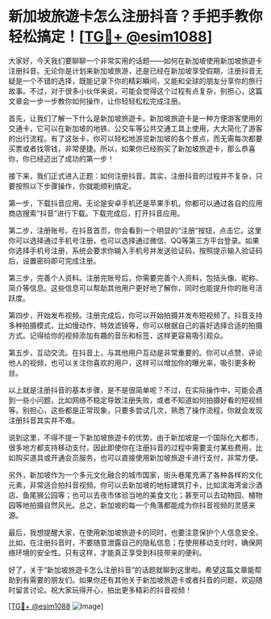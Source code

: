 # 新加坡旅遊卡怎么注册抖音？手把手教你轻松搞定！[[TG💪+ @esim1088](https://t.me/s/esim1088)]

大家好，今天我们要聊聊一个非常实用的话题——如何在新加坡使用新加坡旅遊卡注册抖音。无论你是计划来新加坡旅游，还是已经在新加坡享受假期，注册抖音无疑是一个不错的选择，既能记录下你的精彩瞬间，又能和全球的朋友分享你的旅行故事。不过，对于很多小伙伴来说，可能会觉得这个过程有点复杂，别担心，这篇文章会一步一步教你如何操作，让你轻轻松松完成注册。

首先，让我们了解一下什么是新加坡旅遊卡。新加坡旅遊卡是一种方便游客使用的交通卡，它可以在新加坡的地铁、公交车等公共交通工具上使用，大大简化了游客的出行流程。有了这张卡，你可以轻松地游览新加坡的各个景点，而无需每次都要买票或者找零钱，非常便捷。所以，如果你已经购买了新加坡旅遊卡，那么恭喜你，你已经迈出了成功的第一步！

接下来，我们正式进入正题：如何注册抖音。其实，注册抖音的过程并不复杂，只要按照以下步骤操作，你就能顺利搞定。

第一步，下载抖音应用。无论是安卓手机还是苹果手机，你都可以通过各自的应用商店搜索“抖音”进行下载。下载完成后，打开抖音应用。

第二步，注册账号。在抖音首页，你会看到一个明显的“注册”按钮，点击它。这里你可以选择通过手机号注册，也可以选择通过微信、QQ等第三方平台登录。如果你选择手机号注册，系统会要求你输入手机号并发送验证码，按照提示输入验证码后，设置密码即可完成注册。

第三步，完善个人资料。注册完账号后，你需要完善个人资料，包括头像、昵称、简介等信息。这些信息可以帮助其他用户更好地了解你，同时也能提升你的账号活跃度。

第四步，开始发布视频。注册完成后，你可以开始拍摄并发布短视频了。抖音支持多种拍摄模式，比如慢动作、特效滤镜等，你可以根据自己的喜好选择合适的拍摄方式。记得给你的视频添加有趣的音乐和标签，这样更容易吸引观众。

第五步，互动交流。在抖音上，与其他用户互动是非常重要的。你可以点赞、评论他人的视频，也可以关注你喜欢的用户，这样可以增加你的曝光率，吸引更多粉丝。

以上就是注册抖音的基本步骤，是不是很简单呢？不过，在实际操作中，可能会遇到一些小问题，比如网络不稳定导致注册失败，或者不知道如何拍摄好看的短视频等。别担心，这些都是正常现象，只要多尝试几次，熟悉了操作流程，你就会发现注册抖音其实并不难。

说到这里，不得不提一下新加坡旅遊卡的优势。由于新加坡是一个国际化大都市，很多地方都支持移动支付，因此即使你在注册抖音的过程中需要支付某些费用，比如购买道具或开通会员服务，也可以直接使用新加坡旅遊卡进行支付，非常方便。

另外，新加坡作为一个多元文化融合的城市国家，街头巷尾充满了各种各样的文化元素，非常适合拍抖音视频。你可以去新加坡的地标建筑打卡，比如滨海湾金沙酒店、鱼尾狮公园等；也可以去夜市体验当地的美食文化；甚至可以去动物园、植物园等地拍摄自然风光。总之，新加坡的每一个角落都能成为你抖音视频的灵感来源。

最后，我想提醒大家，在使用新加坡旅遊卡的同时，也要注意保护个人信息安全。比如，在注册抖音时，不要随意泄露自己的隐私信息；在使用移动支付时，确保网络环境的安全性。只有这样，才能真正享受到科技带来的便利。

好了，关于“新加坡旅遊卡怎么注册抖音”的话题就聊到这里啦。希望这篇文章能帮助到有需要的朋友们。如果你还有其他关于新加坡旅遊卡或者抖音的问题，欢迎随时留言讨论。祝大家玩得开心，拍出更多精彩的抖音视频！

[[TG💪+ @esim1088](https://t.me/s/esim1088) ![Image](https://i.postimg.cc/4NQfJmqS/Snipaste-2025-05-13-00-14-12.png)]